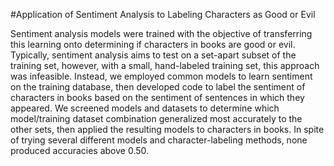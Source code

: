 #Application of Sentiment Analysis to Labeling Characters as Good or Evil

Sentiment analysis models were trained with the objective of transferring this learning onto determining if characters in books are good or evil. Typically, sentiment analysis aims to test on a set-apart subset of the training set, however, with a small, hand-labeled training set, this approach was infeasible. Instead, we employed common models to learn sentiment on the training database, then developed code to label the sentiment of characters in books based on the sentiment of sentences in which they appeared. We screened models and datasets to determine which model/training dataset combination generalized most accurately to the other sets, then applied the resulting models to characters in books. In spite of trying several different models and character-labeling methods, none produced accuracies above 0.50.

